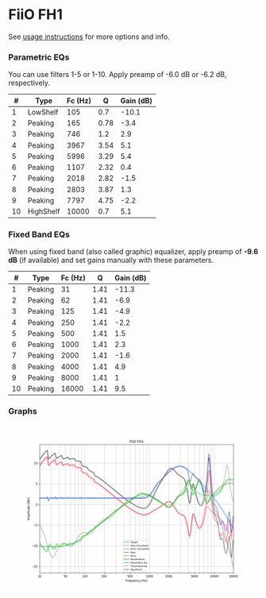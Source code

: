 # FiiO FH1
See [usage instructions](https://github.com/jaakkopasanen/AutoEq#usage) for more options and info.

### Parametric EQs
You can use filters 1-5 or 1-10. Apply preamp of -6.0 dB or -6.2 dB, respectively.

|   # | Type      |   Fc (Hz) |    Q |   Gain (dB) |
|-----|-----------|-----------|------|-------------|
|   1 | LowShelf  |       105 | 0.7  |       -10.1 |
|   2 | Peaking   |       165 | 0.78 |        -3.4 |
|   3 | Peaking   |       746 | 1.2  |         2.9 |
|   4 | Peaking   |      3967 | 3.54 |         5.1 |
|   5 | Peaking   |      5996 | 3.29 |         5.4 |
|   6 | Peaking   |      1107 | 2.32 |         0.4 |
|   7 | Peaking   |      2018 | 2.82 |        -1.5 |
|   8 | Peaking   |      2803 | 3.87 |         1.3 |
|   9 | Peaking   |      7797 | 4.75 |        -2.2 |
|  10 | HighShelf |     10000 | 0.7  |         5.1 |

### Fixed Band EQs
When using fixed band (also called graphic) equalizer, apply preamp of **-9.6 dB** (if available) and set gains manually with these parameters.

|   # | Type    |   Fc (Hz) |    Q |   Gain (dB) |
|-----|---------|-----------|------|-------------|
|   1 | Peaking |        31 | 1.41 |       -11.3 |
|   2 | Peaking |        62 | 1.41 |        -6.9 |
|   3 | Peaking |       125 | 1.41 |        -4.9 |
|   4 | Peaking |       250 | 1.41 |        -2.2 |
|   5 | Peaking |       500 | 1.41 |         1.5 |
|   6 | Peaking |      1000 | 1.41 |         2.3 |
|   7 | Peaking |      2000 | 1.41 |        -1.6 |
|   8 | Peaking |      4000 | 1.41 |         4.9 |
|   9 | Peaking |      8000 | 1.41 |         1   |
|  10 | Peaking |     16000 | 1.41 |         9.5 |

### Graphs
![](./FiiO%20FH1.png)
